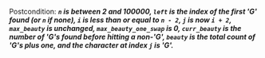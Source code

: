 Postcondition: ***`n` is between 2 and 100000, `left` is the index of the first 'G' found (or `n` if none), `i` is less than or equal to `n - 2`, `j` is now `i + 2`, `max_beauty` is unchanged, `max_beauty_one_swap` is 0, `curr_beauty` is the number of 'G's found before hitting a non-'G', `beauty` is the total count of 'G's plus one, and the character at index `j` is 'G'.***